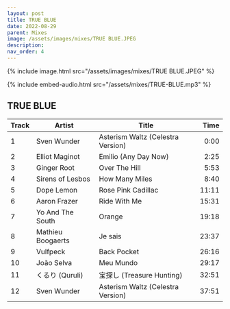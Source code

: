 ```yaml
---
layout: post
title: TRUE BLUE
date: 2022-08-29
parent: Mixes
image: /assets/images/mixes/TRUE BLUE.JPEG
description: 
nav_order: 4
---
```

{% include image.html src="/assets/images/mixes/TRUE BLUE.JPEG" %}

{% include embed-audio.html src="/assets/mixes/TRUE-BLUE.mp3" %}

## TRUE BLUE

|Track|Artist|Title|Time|
|-|-|----------------|-:|
|1 |Sven Wunder |Asterism Waltz (Celestra Version) |0:00 |
|2 | Elliot Maginot | Emilio (Any Day Now) | 2:25 |
|3 | Ginger Root | Over The Hill | 5:53 |
|4 | Sirens of Lesbos | How Many Miles | 8:40 |
|5 | Dope Lemon | Rose Pink Cadillac | 11:11 |
|6 | Aaron Frazer | Ride With Me | 15:31 |
|7 | Yo And The South | Orange | 19:18 |
|8 | Mathieu Boogaerts | Je sais | 23:37 |
|9 | Vulfpeck | Back Pocket | 26:16 |
|10 | João Selva | Meu Mundo | 29:17 |
|11 |くるり (Quruli) | 宝探し (Treasure Hunting) | 32:51 |
|12 | Sven Wunder | Asterism Waltz (Celestra Version) | 37:51 |
